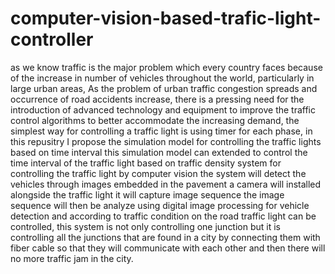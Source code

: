 # computer-vision-based-trafic-light-controller
as we know traffic is the major problem which every country faces because of the increase in number of vehicles throughout the world, particularly in large urban areas, As the problem of urban traffic congestion spreads and occurrence of road accidents increase, there is a pressing need for the introduction of advanced technology and equipment to improve the traffic control algorithms to better accommodate the increasing demand, the simplest way for controlling a traffic light is using timer for each phase, in this repusitry I propose the simulation model for controlling the traffic lights based on time interval this simulation model can extended to control the time interval of the traffic light based on traffic density system for controlling the traffic light by computer vision the system will detect the vehicles through images embedded in the pavement a camera will installed alongside the traffic light it will capture image sequence the image sequence will then be analyze using digital image processing for vehicle detection and according to traffic condition on the road traffic light can be controlled, this system is not only controlling one junction but it is controlling all the junctions that are found in a city by connecting them with fiber cable so that they will communicate with each other and then there will no more traffic jam in the city.
